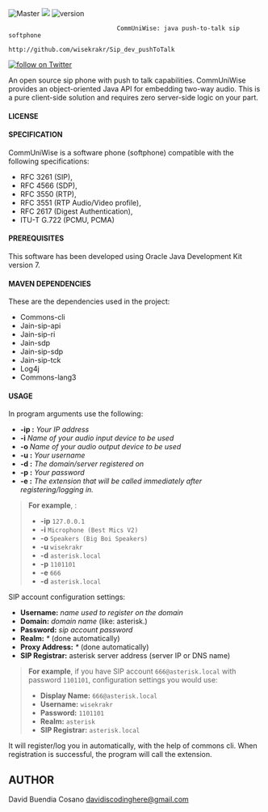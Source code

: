 ![Master](https://github.com/ipphone/core/workflows/Master/badge.svg)
<img src="https://img.shields.io/badge/Java-build%20with%20Java-blue"/>
![version](https://img.shields.io/badge/version-0.0.9-blue)

    
                                  CommUniWise: java push-to-talk sip softphone
                                 http://github.com/wisekrakr/Sip_dev_pushToTalk



<a href="https://twitter.com/intent/follow?screen_name=wisekrakr">
        <img src="https://img.shields.io/twitter/follow/wisekrakr?style=social&logo=twitter"
            alt="follow on Twitter"></a>
            
            

An open source sip phone with push to talk capabilities.
CommUniWise provides an object-oriented Java API for embedding
two-way audio. This is a pure client-side solution and requires zero 
server-side logic on your part.

#### LICENSE



#### SPECIFICATION

CommUniWise is a software phone (softphone) compatible with the
following specifications:
 - RFC 3261 (SIP),
 - RFC 4566 (SDP),
 - RFC 3550 (RTP),
 - RFC 3551 (RTP Audio/Video profile),
 - RFC 2617 (Digest Authentication),
 - ITU-T G.722 (PCMU, PCMA)

#### PREREQUISITES

This software has been developed using Oracle Java Development Kit
version 7.

#### MAVEN DEPENDENCIES

These are the dependencies used in the project:
 - Commons-cli 
 - Jain-sip-api 
 - Jain-sip-ri 
 - Jain-sdp 
 - Jain-sip-sdp 
 - Jain-sip-tck 
 - Log4j 
 - Commons-lang3 


#### USAGE

In program arguments use the following:
- **-ip <ip address>:** _Your IP address_
- **-i <audio input device>:** _Name of your audio input device to be used_
- **-o <audio output device>:** _Name of your audio output device to be used_
- **-u <username>:** _Your username_
- **-d <domain>:** _The domain/server registered on_
- **-p <password>:** _Your password_
- **-e <extension>:** _The extension that will be called immediately after registering/logging in._

> **For example**, :
> - **-ip** `127.0.0.1`
> - **-i** `Microphone (Best Mics V2)`
> - **-o** `Speakers (Big Boi Speakers)`
> - **-u** `wisekrakr`
> - **-d** `asterisk.local`
> - **-p** `1101101`
> - **-e** `666`
> - **-d** `asterisk.local`
>

SIP account configuration settings:
- **Username:** _name used to register on the domain_
- **Domain:** _domain name_ (like: asterisk.<whatever>)
- **Password:** _sip account password_
- **Realm:** _*_ (done automatically)
- **Proxy Address:** _*_ (done automatically)
- **SIP Registrar:** asterisk server address (server IP or DNS name)


> **For example**, if you have SIP account `666@asterisk.local` with password `1101101`, configuration settings you would use:
> - **Display Name:** `666@asterisk.local`
> - **Username:** `wisekrakr`
> - **Password:** `1101101`
> - **Realm:** `asterisk`
> - **SIP Registrar:** `asterisk.local`
>

It will register/log you in automatically, with the help of commons cli. When registration is successful, the program will call the extension.



## AUTHOR

David Buendia Cosano davidiscodinghere@gmail.com
